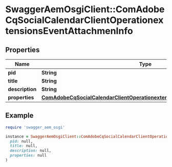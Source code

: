 # SwaggerAemOsgiClient::ComAdobeCqSocialCalendarClientOperationextensionsEventAttachmenInfo

## Properties

| Name | Type | Description | Notes |
| ---- | ---- | ----------- | ----- |
| **pid** | **String** |  | [optional] |
| **title** | **String** |  | [optional] |
| **description** | **String** |  | [optional] |
| **properties** | [**ComAdobeCqSocialCalendarClientOperationextensionsEventAttachmenProperties**](ComAdobeCqSocialCalendarClientOperationextensionsEventAttachmenProperties.md) |  | [optional] |

## Example

```ruby
require 'swagger_aem_osgi'

instance = SwaggerAemOsgiClient::ComAdobeCqSocialCalendarClientOperationextensionsEventAttachmenInfo.new(
  pid: null,
  title: null,
  description: null,
  properties: null
)
```

